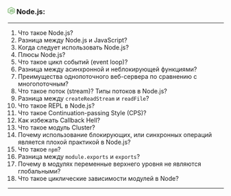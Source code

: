 <h3>
  <img src="../assets/Node.png" width="16" height="16" />
  <span>Node.js:</span>
</h3>

---
1. Что такое Node.js?
2. Разница между Node.js и JavaScript?
3. Когда следует использовать Node.js?
4. Плюсы Node.js?
5. Что такое цикл событий (event loop)?
6. Разница между асинхронной и неблокирующей функциями?
7. Преимущества однопоточного веб-сервера по сравнению с многопоточным?
8. Что такое поток (stream)? Типы потоков в Node.js?
9. Разница между `createReadStream` и `readFile`?
10. Что такое REPL в Node.js?
11. Что такое Continuation-passing Style (CPS)?
12. Как избежать Callback Hell?
13. Что такое модуль Cluster?
14. Почему использование блокирующих, или синхронных операций является плохой практикой в Node.js?
15. Что такое `npm`?
16. Разница между `module.exports` и `exports`?
17. Почему в модулях переменные верхнего уровня не являются глобальными?
18. Что такое циклические зависимости модулей в Node?
---
